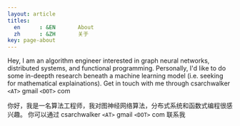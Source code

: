 ```yaml
---
layout: article
titles:
  en      : &EN       About
  zh      : &ZH       关于
key: page-about
---
```

Hey, I am an algorithm engineer interested in graph neural networks, distributed systems, and functional programming.
Personally, I'd like to do some in-deepth research beneath a machine learning model (i.e. seeking for mathematical explainations). 
Get in touch with me through csarchwalker `<AT>` gmail `<DOT>` com


你好，我是一名算法工程师，我对图神经网络算法，分布式系统和函数式编程很感兴趣。
你可以通过 csarchwalker `<AT>` gmail `<DOT>` com 联系我

